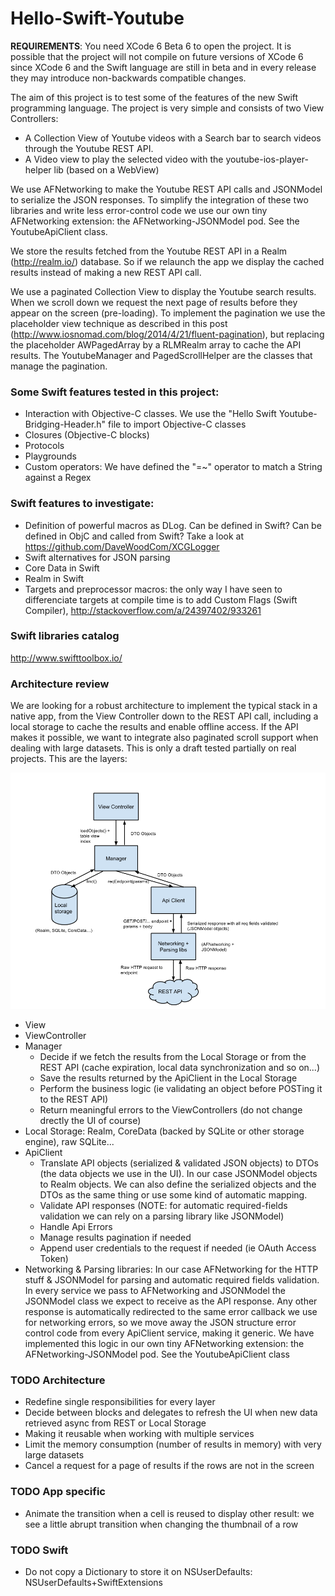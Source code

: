 Hello-Swift-Youtube
===================

**REQUIREMENTS**: You need XCode 6 Beta 6 to open the project. It is possible that the project will not compile on future versions of XCode 6 since XCode 6 and the Swift language are still in beta and in every release they may introduce non-backwards compatible changes.

The aim of this project is to test some of the features of the new Swift programming language. The project is very simple and consists of two View Controllers: 

- A Collection View of Youtube videos with a Search bar to search videos through the Youtube REST API.
- A Video view to play the selected video with the youtube-ios-player-helper lib (based on a WebView)

We use AFNetworking to make the Youtube REST API calls and JSONModel to serialize the JSON responses. To simplify the integration of these two libraries and write less error-control code we use our own tiny AFNetworking extension: the AFNetworking-JSONModel pod. See the YoutubeApiClient class.

We store the results fetched from the Youtube REST API in a Realm (http://realm.io/) database. So if we relaunch the app we display the cached results instead of making a new REST API call.

We use a paginated Collection View to display the Youtube search results. When we scroll down we request the next page of results before they appear on the screen (pre-loading). To implement the pagination we use the placeholder view technique as described in this post (http://www.iosnomad.com/blog/2014/4/21/fluent-pagination), but replacing the placeholder AWPagedArray by a RLMRealm array to cache the API results. The YoutubeManager and PagedScrollHelper are the classes that manage the pagination.

### Some Swift features tested in this project:
- Interaction with Objective-C classes. We use the "Hello Swift Youtube-Bridging-Header.h" file to import Objective-C classes
- Closures (Objective-C blocks)
- Protocols
- Playgrounds
- Custom operators: We have defined the "=~" operator to match a String against a Regex

### Swift features to investigate:
- Definition of powerful macros as DLog. Can be defined in Swift? Can be defined in ObjC and called from Swift? Take a look at https://github.com/DaveWoodCom/XCGLogger
- Swift alternatives for JSON parsing
- Core Data in Swift
- Realm in Swift
- Targets and preprocessor macros: the only way I have seen to differenciate targets at compile time is to add Custom Flags (Swift Compiler), http://stackoverflow.com/a/24397402/933261

### Swift libraries catalog
http://www.swifttoolbox.io/

### Architecture review
We are looking for a robust architecture to implement the typical stack in a native app, from the View Controller down to the REST API call, including a local storage to cache the results and enable offline access. If the API makes it possible, we want to integrate also paginated scroll support when dealing with large datasets. This is only a draft tested partially on real projects. This are the layers:

![Architecture schema](https://github.com/IGZjuantrias/Hello-Swift-Youtube/blob/master/Doc/REST-Storage-View_Architecture.png)

- View
- ViewController
- Manager
  - Decide if we fetch the results from the Local Storage or from the REST API (cache expiration, local data synchronization and so on...)
  - Save the results returned by the ApiClient in the Local Storage
  - Perform the business logic (ie validating an object before POSTing it to the REST API)
  - Return meaningful errors to the ViewControllers (do not change drectly the UI of course)
- Local Storage: Realm, CoreData (backed by SQLite or other storage engine), raw SQLite...
- ApiClient
  - Translate API objects (serialized & validated JSON objects) to DTOs (the data objects we use in the UI). In our case JSONModel objects to Realm objects. We can also define the serialized objects and the DTOs as the same thing or use some kind of automatic mapping.
  - Validate API responses (NOTE: for automatic required-fields validation we can rely on a parsing library like JSONModel)
  - Handle Api Errors
  - Manage results pagination if needed
  - Append user credentials to the request if needed (ie OAuth Access Token)
- Networking & Parsing libraries: In our case AFNetworking for the HTTP stuff & JSONModel for parsing and automatic required fields validation. In every service we pass to AFNetworking and JSONModel the JSONModel class we expect to receive as the API response. Any other response is automatically redirected to the same error callback we use for networking errors, so we move away the JSON structure error control code from every ApiClient service, making it generic. We have implemented this logic in our own tiny AFNetworking extension: the AFNetworking-JSONModel pod. See the YoutubeApiClient class

### TODO Architecture
- Redefine single responsibilities for every layer
- Decide between blocks and delegates to refresh the UI when new data retrieved async from REST or Local Storage
- Making it reusable when working with multiple services
- Limit the memory consumption (number of results in memory) with very large datasets
- Cancel a request for a page of results if the rows are not in the screen

### TODO App specific
- Animate the transition when a cell is reused to display other result: we see a little abrupt transition when changing the thumbnail of a row 

### TODO Swift
- Do not copy a Dictionary to store it on NSUserDefaults: NSUserDefaults+SwiftExtensions 
